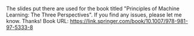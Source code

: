 The slides put there are used for the book titled "Principles of Machine Learning: The Three Perspectives". 
If you find any issues, please let me know. Thanks!
Book URL: https://link.springer.com/book/10.1007/978-981-97-5333-8

